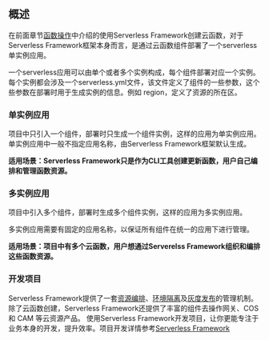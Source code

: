 ## 概述

在前面章节[函数操作](https://cloud.tencent.com/document/product/583/45352)中介绍的使用Serverless Framework创建云函数，对于Serverless Framework框架本身而言，是通过云函数组件部署了一个serverless单实例应用。

一个serverless应用可以由单个或者多个实例构成，每个组件部署对应一个实例。每个实例都会涉及一个serverless.yml文件，该文件定义了组件的一些参数，这个些参数在部署时用于生成实例的信息。例如 region，定义了资源的所在区。

### 单实例应用

项目中只引入一个组件，部署时只生成一个组件实例，这样的应用为单实例应用。单实例应用中一般不指定应用名称，由Serverless Framework框架默认生成。

**适用场景：Serverless Framework只是作为CLI工具创建更新函数，用户自己编排和管理函数资源。**

### 多实例应用

项目中引入多个组件，部署时生成多个组件实例，这样的应用为多实例应用。

多实例应用需要有固定的应用名称，以保证所有组件在统一的应用下进行管理。

**适用场景：项目中有多个云函数，用户想通过Serverelss Framework组织和编排这些函数资源。**

### 开发项目

Serverless Framework提供了一套[资源编排](https://cloud.tencent.com/document/product/1154/48261)、[环境隔离](https://cloud.tencent.com/document/product/1154/48269#.E7.8E.AF.E5.A2.83.E9.9A.94.E7.A6.BB)及[灰度发布](https://cloud.tencent.com/document/product/1154/48269#.E7.81.B0.E5.BA.A6.E5.8F.91.E5.B8.83)的管理机制。除了云函数创建，Serverless Framework还提供了丰富的组件去操作网关、COS 和 CAM 等云资源产品。 使用Serverless Framework开发项目，让你更能专注于业务本身的开发，提升效率。项目开发详情参考[Serverless Framework](https://cloud.tencent.com/document/product/1154/48269)